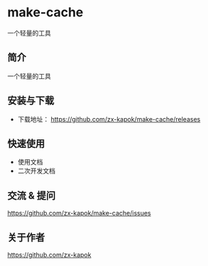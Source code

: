 # make-cache

一个轻量的工具

## 简介

一个轻量的工具

## 安装与下载

- 下载地址： https://github.com/zx-kapok/make-cache/releases

## 快速使用

- 使用文档
- 二次开发文档

## 交流 & 提问

https://github.com/zx-kapok/make-cache/issues

## 关于作者

https://github.com/zx-kapok
